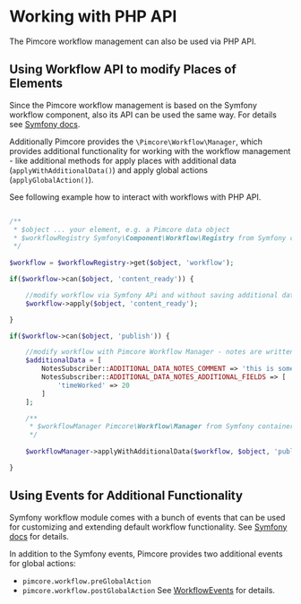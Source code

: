 # Working with PHP API

The Pimcore workflow management can also be used via PHP API. 

## Using Workflow API to modify Places of Elements

Since the Pimcore workflow management is based on the Symfony workflow component, also its API can be 
used the same way. For details see [Symfony docs](https://symfony.com/doc/3.4/workflow/usage.html).

Additionally Pimcore provides the `\Pimcore\Workflow\Manager`, which provides additional functionality for working
with the workflow management - like additional methods for apply places with additional data (`applyWithAdditionalData()`)
and apply global actions (`applyGlobalAction()`). 

See following example how to interact with workflows with PHP API. 


```php 

/**
 * $object ... your element, e.g. a Pimcore data object
 * $workflowRegistry Symfony\Component\Workflow\Registry from Symfony container
 */
 
$workflow = $workflowRegistry->get($object, 'workflow');

if($workflow->can($object, 'content_ready')) {

    //modify workflow via Symfony APi and without saving additional data
    $workflow->apply($object, 'content_ready');

}

if($workflow->can($object, 'publish')) {

    //modify workflow with Pimcore Workflow Manager - notes are written with additional data
    $additionalData = [
        NotesSubscriber::ADDITIONAL_DATA_NOTES_COMMENT => 'this is some additional note',
        NotesSubscriber::ADDITIONAL_DATA_NOTES_ADDITIONAL_FIELDS => [
            'timeWorked' => 20
        ]
    ];

    /**
     * $workflowManager Pimcore\Workflow\Manager from Symfony container
     */
     
    $workflowManager->applyWithAdditionalData($workflow, $object, 'publish', $additionalData);

}
```


## Using Events for Additional Functionality

Symfony workflow module comes with a bunch of events that can be used for customizing and extending 
default workflow functionality. See [Symfony docs](https://symfony.com/doc/3.4/workflow/usage.html#using-events)
for details. 

In addition to the Symfony events, Pimcore provides two additional events for global actions: 
- `pimcore.workflow.preGlobalAction`
- `pimcore.workflow.postGlobalAction`
See [WorkflowEvents](https://github.com/pimcore/pimcore/blob/master/lib/Event/WorkflowEvents.php) for details. 

